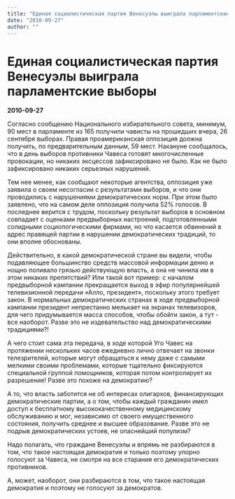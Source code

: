 ```yaml
---
title: "Единая социалистическая партия Венесуэлы выиграла парламентские выборы"
date: "2010-09-27"
author: ""
---
```


# Единая социалистическая партия Венесуэлы выиграла парламентские выборы

**2010-09-27** 

Согласно сообщению Национального избирательного совета, минимум, 90 мест в парламенте из 165 получили чависты на прошедших вчера, 26 сентября выборах. Правая проамериканская оппозиция должна получить, по предварительным данным, 59 мест. Накануне сообщалось, что в день выборов противники Чавеса готовят многочисленные провокации, но никаких эксцессов зафиксировано не было. Как не было зафиксировано никаких серьезных нарушений.

Тем нее менее, как сообщают некоторые агентства, оппозиция уже заявила о своем несогласии с результатами выборов, и что они проводились с нарушениями демократических норм. При этом было заявлено, что на самом деле оппозиция получила 52% голосов. В последнее верится с трудом, поскольку результат выборов в основном совпадает с оценками предвыборных настроений, подготовленными солидными социологическими фирмами, но что касается обвинений в адрес правящей партии в нарушении демократических традиций, то они вполне обоснованы.

Действительно, в какой демократической стране вы видели, чтобы подавляющее большинство средств массовой информации денно и нощно поливало грязью действующую власть, а она не чинила им в этом никаких препятствий? Или такой вот пример: с началом предвыборной кампании прекращается выход в эфир популярнейшей телевизионной передачи «Алло, президент», поскольку этого требует закон. В нормальных демократических странах в ходе предвыборной кампании президент непрестанно мелькает на экранах телевизоров, для чего придумывается масса способов, чтобы обойти закон, а тут - все наоборот. Разве это не издевательство над демократическими традициями?!

А чего стоит сама эта передача, в ходе которой Уго Чавес на протяжении нескольких часов ежедневно лично отвечает на звонки телезрителей, которые могут обращаться к нему даже с самыми мелкими своими проблемами, которые тщательно фиксируются специальной группой помощников, которая потом контролирует их разрешение! Разве это похоже на демократию?

А то, что власть заботится не об интересах олигархов, финансирующих демократические партии, а о том, чтобы каждый гражданин имел доступ к бесплатному высококачественному медицинскому обслуживанию и мог, независимо от своего имущественного состояния, получить среднее и высшее образование. Разве это не подрыв демократических устоев, не опаснейший популизм?

Надо полагать, что граждане Венесуэлы и впрямь не разбираются в том, что такое настоящая демократия и только поэтому упорно голосуют за Чавеса, не смотря на все старания его демократических противников.

А, может, наоборот, они разбираются в том, что такое настоящая демократия и поэтому не голосуют за демократов.